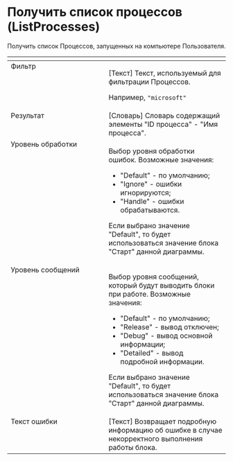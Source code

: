 # Получить список процессов (ListProcesses)

Получить список Процессов, запущенных на компьютере Пользователя.

<table data-header-hidden><thead><tr><th width="282.25" valign="top"></th><th width="321.33331298828125" valign="top"></th></tr></thead><tbody><tr><td valign="top">Фильтр</td><td valign="top"><p>[Текст] Текст, используемый для фильтрации Процессов.</p><p></p><p>Например, <code>"microsoft"</code></p></td></tr><tr><td valign="top">Результат</td><td valign="top">[Словарь] Словарь содержащий элементы "ID процесса" - "Имя процесса".</td></tr><tr><td valign="top">Уровень обработки</td><td valign="top"><p>Выбор уровня обработки ошибок. Возможные значения: </p><ul><li>"Default" - по умолчанию; </li><li>"Ignore" - ошибки игнорируются; </li><li>"Handle" - ошибки обрабатываются. </li></ul><p>Если выбрано значение "Default", то будет использоваться значение блока "Старт" данной диаграммы.</p></td></tr><tr><td valign="top">Уровень сообщений</td><td valign="top"><p>Выбор уровня сообщений, который будут выводить блоки при работе. Возможные значения: </p><ul><li>"Default" - по умолчанию; </li><li>"Release" - вывод отключен; </li><li>"Debug" - вывод основной информации; </li><li>"Detailed" - вывод подробной информации. </li></ul><p>Если выбрано значение "Default", то будет использоваться значение блока "Старт" данной диаграммы.</p></td></tr><tr><td valign="top">Текст ошибки</td><td valign="top">[Текст] Возвращает подробную информацию об ошибке в случае некорректного выполнения работы блока.</td></tr></tbody></table>
